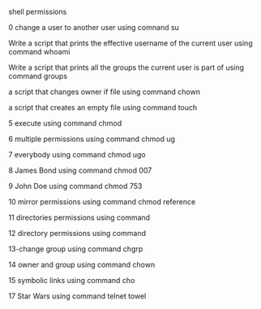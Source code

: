 shell permissions

0 change a user to another user using comnand su

Write a script that prints the effective username of the current user using command whoami

Write a script that prints all the groups the current user is part of using command groups

a script that changes owner if file using command chown

a script that creates an empty file  using command touch

5 execute using command chmod

6 multiple permissions using command chmod ug

7 everybody using command chmod ugo

8 James Bond using command chmod 007

9 John Doe using command chmod 753

10 mirror permissions using command chmod reference

11 directories permissions using command

12 directory permissions using command

13-change group using command chgrp

14 owner and group using command chown

15 symbolic links using command cho

17 Star Wars using command telnet towel
